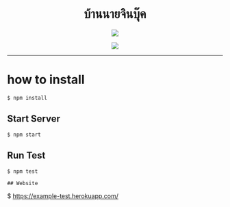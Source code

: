 <h1 align="center">บ้านนายจินบุ๊ค</h1>
<p align="center">
<a href="https://hpjin.herokuapp.com/">
<img src="/public/img/apple-icon-180x180.png"/></a></p>
<p align="center">
<a href="http://standardjs.com/">
<img src="https://img.shields.io/badge/code%20style-standard-brightgreen.svg"/></a></p>

___


# how to install
 ```
 $ npm install
 ```

 ## Start Server
```
$ npm start
```

## Run Test
```
$ npm test

## Website
```
$ https://example-test.herokuapp.com/
